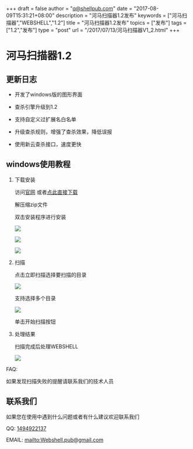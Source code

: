 +++
draft = false
author = "q@shellpub.com"
date = "2017-08-09T15:31:21+08:00"
description = "河马扫描器1.2发布"
keywords = ["河马扫描器","WEBSHELL","1.2"]
title = "河马扫描器1.2发布"
topics = ["发布"]
tags = ["1.2","发布"]
type = "post"
url = "/2017/07/13/河马扫描器V1_2.html"
+++

# 河马扫描器1.2

## 更新日志

* 开发了windows版的图形界面

* 查杀引擎升级到1.2
 * 支持自定义过扩展名白名单  
 * 升级查杀规则，增强了查杀效果，降低误报
 
* 使用新云查杀接口，速度更快
	
## windows使用教程

1. 下载安装 

	访问[官网](http://www.shellpub.com) 或者[点此直接下载](http://down.shellpub.com/hm-ui/1.2.0/HemaSetup1.2.0.zip)
		
	解压缩zip文件
	
	双击安装程序进行安装

	![](http://storage1.imgchr.com/EXqZ8.png)

	![](http://storage1.imgchr.com/EXHqf.png)

	![](http://storage1.imgchr.com/EX7sP.png)

2. 扫描

	点击立即扫描选择要扫描的目录

	![](http://storage1.imgchr.com/EXvGj.png)

	支持选择多个目录

	![](http://storage1.imgchr.com/EXOIg.png)

	单击开始扫描按钮


3. 处理结果

	扫描完成后处理WEBSHELL
	
	![](http://storage1.imgchr.com/EXLdS.png)
	

FAQ:

   如果发现扫描失败的提醒请联系我们的技术人员


## 联系我们

 如果您在使用中遇到什么问题或者有什么建议欢迎联系我们

QQ: [1494922137](tencent://message/?uin=1494922137&Site=&Menu=yes)  

EMAIL: <mailto:Webshell.pub@gmail.com>
